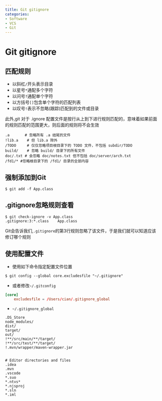 ```yaml
---
title: Git gitignore
categories:
- Software
- VCS
- Git
---
```

# Git gitignore

## 匹配规则

- 以斜杠`/`开头表示目录
- 以星号`*`通配多个字符
- 以问号`?`通配单个字符
- 以方括号`[]`包含单个字符的匹配列表
- 以叹号`!`表示不忽略(跟踪)匹配到的文件或目录

此外,git 对于 .ignore 配置文件是按行从上到下进行规则匹配的，意味着如果前面的规则匹配的范围更大，则后面的规则将不会生效

```shell
.a       # 忽略所有 .a 结尾的文件
!lib.a    # 但 lib.a 除外
/TODO     # 仅仅忽略项目根目录下的 TODO 文件，不包括 subdir/TODO
build/    # 忽略 build/ 目录下的所有文件
doc/.txt # 会忽略 doc/notes.txt 但不包括 doc/server/arch.txt
/fd1/* #忽略根目录下的 /fd1/ 目录的全部内容
```

## 强制添加到Git

```shell
$ git add -f App.class
```

## .gitignore忽略规则查看

```shell
$ git check-ignore -v App.class
.gitignore:3:*.class	App.class
```

Git会告诉我们,`.gitignore`的第3行规则忽略了该文件，于是我们就可以知道应该修订哪个规则

## 使用配置文件

- 使用如下命令指定配置文件位置

```
$ git config --global core.excludesfile "~/.gitignore"
```

- 或者修改`~/.gitconfig`

```toml
[core]
	excludesfile = /Users/cian/.gitignore_global
```

- `~/.gitignore_global`

```
.DS_Store
node_modules/
dist/
target/
out/
!**/src/main/**/target/
!**/src/test/**/target/
!.mvn/wrapper/maven-wrapper.jar


# Editor directories and files
.idea
.mvn
.vscode
*.suo
*.ntvs*
*.njsproj
*.sln
*.iml

```

